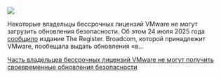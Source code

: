 <!--2025-07-26 11:29:07-->
<div class="yb">
  <div class="rss habr"><img src="https://habrastorage.org/getpro/habr/upload_files/768/aba/793/768aba793fa05639ea69ec1d3b0caec9.webp" /><p>Некоторые владельцы бессрочных&nbsp;лицензий VMware не&nbsp;могут загрузить обновления безопасности. Об&nbsp;этом 24&nbsp;июля 2025&nbsp;года <a href="https://www.theregister.com/2025/07/23/vmware_patch_download_problems/" rel="noopener noreferrer nofollow">сообщило</a> издание The Register. Broadcom, которой принадлежит VMware, пообещала выдать обновления «в... <p class="titl"><a href="https://habr.com/ru/news/931320/?utm_source=habrahabr&utm_medium=rss&utm_campaign=931320">Часть владельцев бессрочных лицензий VMware не могут получить своевременные обновления безопасности</a></p></div>
</div>
